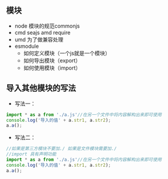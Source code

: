 ## 模块
- node 模块的规范commonjs
- cmd seajs amd require
- umd 为了做兼容处理
- esmodule
    - 如何定义模块（一个js就是一个模块）
    - 如何导出模块（export）
    - 如何使用模块（import）


## 导入其他模块的写法
- 写法一：
```javascript
import * as a from './a.js'//在另一个文件中将内容解构出来即可使用
console.log('导入的值' + a.str1, a.str2);
a.a();

```
- 写法二：
```javascript
//如果是第三方模块不要加./ 如果是文件模块需要加./
//import 具有声明功能
import * as a from './a.js'//在另一个文件中将内容解构出来即可使用
console.log('导入的值' + a.str1, a.str2);
a.a();

```